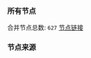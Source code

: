 ### 所有节点
合并节点总数: `627`
[节点链接](https://raw.githubusercontent.com/rzhy1/11/master/sub/sub_merge_base64.txt)

### 节点来源